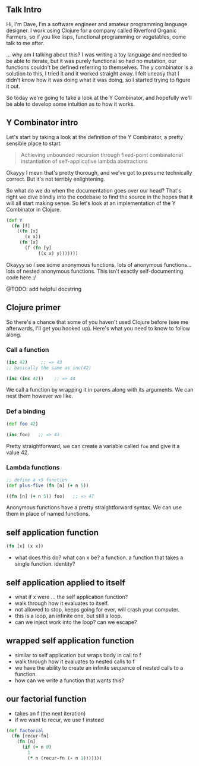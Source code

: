 ## Talk Intro

Hi, I'm Dave, I'm a software engineer and amateur programming language designer. I work using Clojure for a company called Riverford Organic Farmers, so if you like lisps, functional programming or vegetables, come talk to me after.


... why am I talking about this? I was writing a toy language and needed to be able to iterate, but it was purely functional so had no mutation, our functions couldn't be defined referring to themselves. The y combinator is a solution to this, I tried it and it worked straight away. I felt uneasy that I didn't know how it was doing what it was doing, so I started trying to figure it out.


So today we're going to take a look at the Y Combinator, and hopefully we'll be able to develop some intuition as to how it works.


## Y Combinator intro

Let's start by taking a look at the definition of the Y Combinator, a pretty sensible place to start.

> Achieving unbounded recursion through fixed-point combinatorial instantiation of self-applicative lambda abstractions

Okayyy I mean that's pretty thorough, and we've got to presume technically correct. But it's not terribly enlightening.

So what do we do when the documentation goes over our head? That's right we dive blindly into the codebase to find the source in the hopes that it will all start making sense. So let's look at an implementation of the Y Combinator in Clojure.

``` Clojure
(def Y
  (fn [f]
    ((fn [x]
       (x x))
     (fn [x]
       (f (fn [y]
            ((x x) y)))))))
```

Okayyy so I see some anonymous functions, lots of anonymous functions... lots of nested anonymous functions. This isn't exactly self-documenting code here :/

@TODO: add helpful docstring

## 

## Clojure primer

So there's a chance that some of you haven't used Clojure before (see me afterwards, I'll get you hooked up). Here's what you need to know to follow along.

### Call a function

``` Clojure
(inc 42)     ;; => 43
;; basically the same as inc(42)

(inc (inc 42))    ;; => 44
```

We call a function by wrapping it in parens along with its arguments. We can nest them however we like.

### Def a binding

``` Clojure
(def foo 42)

(inc foo)   ;; => 43
```

Pretty straightforward, we can create a variable called `foo` and give it a value 42.

### Lambda functions

``` Clojure
;; define a +5 function
(def plus-five (fn [n] (+ n 5))

((fn [n] (+ n 5)) foo)   ;; => 47
```

Anonymous functions have a pretty straightforward syntax. We can use them in place of named functions.

## self application function

``` Clojure
(fn [x] (x x))
```

- what does this do? what can x be? a function. a function that takes a single function. identity? 

## self application applied to itself

- what if x were ... the self application function?
- walk through how it evaluates to itself.
- not allowed to stop, keeps going for ever, will crash your computer.
- this is a loop, an infinite one, but still a loop.
- can we inject work into the loop? can we escape?


## wrapped self application function

- similar to self application but wraps body in call to f
- walk through how it evaluates to nested calls to f
- we have the ability to create an infinite sequence of nested calls to a function.
- how can we write a function that wants this?

## our factorial function

- takes an f (the next iteration)
- if we want to recur, we use f instead

``` Clojure
(def factorial
  (fn [recur-fn]
    (fn [n]
      (if (= n 0)
        1
        (* n (recur-fn (- n 1)))))))
```
